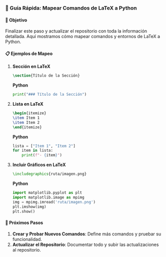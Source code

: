 ### 📢 Guía Rápida: Mapear Comandos de LaTeX a Python

#### 🎯 Objetivo
Finalizar este paso y actualizar el repositorio con toda la información detallada. Aquí mostramos cómo mapear comandos y entornos de LaTeX a Python.

#### 📋 Ejemplos de Mapeo

1. **Sección en LaTeX**
   ```latex
   \section{Título de la Sección}
   ```
   **Python**
   ```python
   print("### Título de la Sección")
   ```

2. **Lista en LaTeX**
   ```latex
   \begin{itemize}
   \item Item 1
   \item Item 2
   \end{itemize}
   ```
   **Python**
   ```python
   lista = ["Item 1", "Item 2"]
   for item in lista:
       print(f"- {item}")
   ```

3. **Incluir Gráficos en LaTeX**
   ```latex
   \includegraphics{ruta/imagen.png}
   ```
   **Python**
   ```python
   import matplotlib.pyplot as plt
   import matplotlib.image as mpimg
   img = mpimg.imread('ruta/imagen.png')
   plt.imshow(img)
   plt.show()
   ```

#### 🔄 Próximos Pasos
1. **Crear y Probar Nuevos Comandos**: Define más comandos y pruebar su funcionalidad.
2. **Actualizar el Repositorio**: Documentar todo y subir las actualizaciones al repositorio.